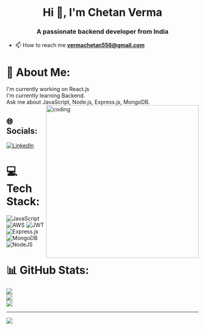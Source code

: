 <h1 align="center">Hi 👋, I'm Chetan Verma</h1>
<h3 align="center">A passionate backend developer from India</h3>

- 📫 How to reach me **vermachetan556@gmail.com**


# 💫 About Me:
I'm currently working on React.js<br>I'm currently learning Backend.<br>Ask me about JavaScript, Node.js, Express.js, MongoDB.
<img align="right" alt="coding" width="400" src="https://user-images.githubusercontent.com/55389276/140866485-8fb1c876-9a8f-4d6a-98dc-08c4981eaf70.gif">



## 🌐 Socials:
[![LinkedIn](https://img.shields.io/badge/LinkedIn-%230077B5.svg?logo=linkedin&logoColor=white)](https://linkedin.com/in//chetan-verma-763a5024b) 

# 💻 Tech Stack:
![JavaScript](https://img.shields.io/badge/javascript-%23323330.svg?style=for-the-badge&logo=javascript&logoColor=%23F7DF1E) ![AWS](https://img.shields.io/badge/AWS-%23FF9900.svg?style=for-the-badge&logo=amazon-aws&logoColor=white) ![JWT](https://img.shields.io/badge/JWT-black?style=for-the-badge&logo=JSON%20web%20tokens) ![Express.js](https://img.shields.io/badge/express.js-%23404d59.svg?style=for-the-badge&logo=express&logoColor=%2361DAFB) ![MongoDB](https://img.shields.io/badge/MongoDB-%234ea94b.svg?style=for-the-badge&logo=mongodb&logoColor=white) ![NodeJS](https://img.shields.io/badge/node.js-6DA55F?style=for-the-badge&logo=node.js&logoColor=white)
# 📊 GitHub Stats:
![](https://github-readme-stats.vercel.app/api?username=chetan6129&theme=dark&hide_border=false&include_all_commits=true&count_private=true)<br/>
![](https://github-readme-streak-stats.herokuapp.com/?user=chetan6129&theme=dark&hide_border=false)<br/>
![](https://github-readme-stats.vercel.app/api/top-langs/?username=chetan6129&theme=dark&hide_border=false&include_all_commits=true&count_private=true&layout=compact)

---
[![](https://visitcount.itsvg.in/api?id=chetan6129&icon=0&color=0)](https://visitcount.itsvg.in)

<!-- Proudly created with GPRM ( https://gprm.itsvg.in ) -->
